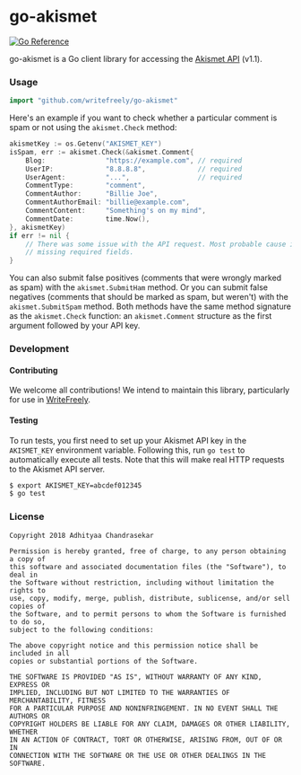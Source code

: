 # go-akismet

[![Go Reference](https://pkg.go.dev/badge/github.com/writefreely/go-akismet.svg)](https://pkg.go.dev/github.com/writefreely/go-akismet)

go-akismet is a Go client library for accessing the [Akismet API](https://akismet.com/development/api/) (v1.1).

### Usage

```go
import "github.com/writefreely/go-akismet"
```

Here's an example if you want to check whether a particular comment is spam or not using the `akismet.Check` method:

```go
akismetKey := os.Getenv("AKISMET_KEY")
isSpam, err := akismet.Check(&akismet.Comment{
	Blog:               "https://example.com", // required
	UserIP:             "8.8.8.8",             // required
	UserAgent:          "...",                 // required
	CommentType:        "comment",
	CommentAuthor:      "Billie Joe",
	CommentAuthorEmail: "billie@example.com",
	CommentContent:     "Something's on my mind",
	CommentDate:        time.Now(),
}, akismetKey)
if err != nil {
	// There was some issue with the API request. Most probable cause is
	// missing required fields.
}
```

You can also submit false positives (comments that were wrongly marked as spam)
with the `akismet.SubmitHam` method. Or you can submit false negatives (comments
that should be marked as spam, but weren't) with the `akismet.SubmitSpam` method.
Both methods have the same method signature as the `akismet.Check` function: an
`akismet.Comment` structure as the first argument followed by your API key.

### Development

#### Contributing

We welcome all contributions! We intend to maintain this library, particularly for use in [WriteFreely](https://github.com/writefreely/writefreely). 

#### Testing

To run tests, you first need to set up your Akismet API key in the `AKISMET_KEY` environment variable. Following this, run `go test` to automatically execute all tests. Note that this will make real HTTP requests to the Akismet API server.

```bash
$ export AKISMET_KEY=abcdef012345
$ go test
```

### License

```
Copyright 2018 Adhityaa Chandrasekar

Permission is hereby granted, free of charge, to any person obtaining a copy of
this software and associated documentation files (the "Software"), to deal in
the Software without restriction, including without limitation the rights to
use, copy, modify, merge, publish, distribute, sublicense, and/or sell copies of
the Software, and to permit persons to whom the Software is furnished to do so,
subject to the following conditions:

The above copyright notice and this permission notice shall be included in all
copies or substantial portions of the Software.

THE SOFTWARE IS PROVIDED "AS IS", WITHOUT WARRANTY OF ANY KIND, EXPRESS OR
IMPLIED, INCLUDING BUT NOT LIMITED TO THE WARRANTIES OF MERCHANTABILITY, FITNESS
FOR A PARTICULAR PURPOSE AND NONINFRINGEMENT. IN NO EVENT SHALL THE AUTHORS OR
COPYRIGHT HOLDERS BE LIABLE FOR ANY CLAIM, DAMAGES OR OTHER LIABILITY, WHETHER
IN AN ACTION OF CONTRACT, TORT OR OTHERWISE, ARISING FROM, OUT OF OR IN
CONNECTION WITH THE SOFTWARE OR THE USE OR OTHER DEALINGS IN THE SOFTWARE.
```
